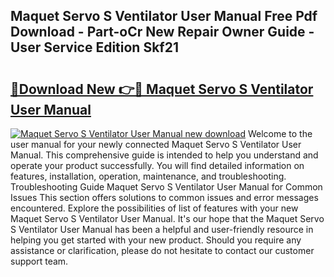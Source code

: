 ## Maquet Servo S Ventilator User Manual Free Pdf Download - Part-oCr New Repair Owner Guide - User Service Edition Skf21

# <h2><a href="http://bc73744.oget.top/?id=Maquet+Servo+S+Ventilator+User+Manual">🔗Download New 👉🔴 Maquet Servo S Ventilator User Manual</a></h2>

[![Maquet Servo S Ventilator User Manual new download](https://i.imgur.com/5g1atiW.png)](http://bc73744.oget.top/?id=Maquet+Servo+S+Ventilator+User+Manual)
Welcome to the user manual for your newly connected Maquet Servo S Ventilator User Manual. This comprehensive guide is intended to help you understand and operate your product successfully. You will find detailed information on features, installation, operation, maintenance, and troubleshooting. Troubleshooting Guide Maquet Servo S Ventilator User Manual for Common Issues This section offers solutions to common issues and error messages encountered. Explore the possibilities of list of features with your new Maquet Servo S Ventilator User Manual. It's our hope that the Maquet Servo S Ventilator User Manual has been a helpful and user-friendly resource in helping you get started with your new product. Should you require any assistance or clarification, please do not hesitate to contact our customer support team.
